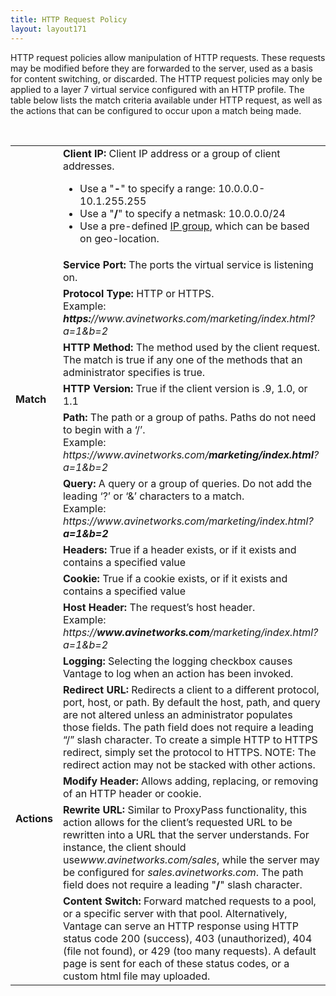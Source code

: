 ```yaml
---
title: HTTP Request Policy
layout: layout171
---
```

HTTP request policies allow manipulation of HTTP requests. These requests may be modified before they are forwarded to the server, used as a basis for content switching, or discarded. The HTTP request policies may only be applied to a layer 7 virtual service configured with an HTTP profile. The table below lists the match criteria available under HTTP request, as well as the actions that can be configured to occur upon a match being made.

 

<table class=" table table-bordered table-hover">  
<tbody>                
<tr>   
<td rowspan="10"><strong>Match</strong></td>
<td><b>Client IP:</b><span class="Apple-converted-space"> </span>Client IP address or a group of client addresses.<p></p> 
<ul> 
 <li>Use a "<b>-</b>" to specify a range: 10.0.0.0-10.1.255.255</li> 
 <li>Use a "<b>/</b>" to specify a netmask: 10.0.0.0/24</li> 
 <li>Use a pre-defined <a href="/templates-groups-ip-group/">IP group</a>, which can be based on geo-location.</li>
</ul></td>
</tr>
<tr>  
<td><b>Service Port:</b><span class="Apple-converted-space"> </span>The ports the virtual service is listening on.</td>
</tr>
<tr>  
<td><b>Protocol Type:</b><span class="Apple-converted-space"> </span>HTTP or HTTPS.<br> Example:<span class="Apple-converted-space"> </span><i><b>https:</b>//www.avinetworks.com/marketing/index.html?a=1&amp;b=2</i></td>
</tr>
<tr>  
<td><b>HTTP Method:</b><span class="Apple-converted-space"> </span>The method used by the client request. The match is true if any one of the methods that an administrator specifies is true.</td>
</tr>
<tr>  
<td><b>HTTP Version:</b><span class="Apple-converted-space"> </span>True if the client version is .9, 1.0, or 1.1</td>
</tr>
<tr>  
<td><b>Path:</b><span class="Apple-converted-space"> </span>The path or a group of paths. Paths do not need to begin with a ‘/’.<br> Example:<span class="Apple-converted-space"> </span><i>https://www.avinetworks.com/<b>marketing/index.html</b>?a=1&amp;b=2</i></td>
</tr>
<tr>  
<td><b>Query:</b><span class="Apple-converted-space"> </span>A query or a group of queries. Do not add the leading ‘?’ or ‘&amp;’ characters to a match.<br> Example:<span class="Apple-converted-space"> </span><i>https://www.avinetworks.com/marketing/index.html?<b>a=1&amp;b=2</b></i></td>
</tr>
<tr>  
<td><b>Headers:</b><span class="Apple-converted-space"> </span>True if a header exists, or if it exists and contains a specified value</td>
</tr>
<tr>  
<td><b>Cookie:</b><span class="Apple-converted-space"> </span>True if a cookie exists, or if it exists and contains a specified value</td>
</tr>
<tr>  
<td><b>Host Header:</b><span class="Apple-converted-space"> </span>The request’s host header.<br> Example:<span class="Apple-converted-space"> </span><i>https://<b>www.avinetworks.com</b>/marketing/index.html?a=1&amp;b=2</i></td>
</tr>
<tr>   
<td rowspan="5"><strong>Actions</strong></td>
<td><b>Logging:</b><span class="Apple-converted-space"> </span>Selecting the logging checkbox causes Vantage to log when an action has been invoked.</td>
</tr>
<tr>  
<td><b>Redirect URL:</b><span class="Apple-converted-space"> </span>Redirects a client to a different protocol, port, host, or path. By default the host, path, and query are not altered unless an administrator populates those fields. The path field does not require a leading “/” slash character. To create a simple HTTP to HTTPS redirect, simply set the protocol to HTTPS. NOTE: The redirect action may not be stacked with other actions.</td>
</tr>
<tr>  
<td><b>Modify Header:</b><span class="Apple-converted-space"> </span>Allows adding, replacing, or removing of an HTTP header or cookie.</td>
</tr>
<tr>  
<td><b>Rewrite URL:</b><span class="Apple-converted-space"> </span>Similar to ProxyPass functionality, this action allows for the client’s requested URL to be rewritten into a URL that the server understands. For instance, the client should use<i>www.avinetworks.com/sales</i>, while the server may be configured for<span class="Apple-converted-space"> </span><i>sales.avinetworks.com</i>. The path field does not require a leading "<b>/</b>" slash character.</td>
</tr>
<tr>  
<td><b>Content Switch:</b><span class="Apple-converted-space"> </span>Forward matched requests to a pool, or a specific server with that pool. Alternatively, Vantage can serve an HTTP response using HTTP status code 200 (success), 403 (unauthorized), 404 (file not found), or 429 (too many requests). A default page is sent for each of these status codes, or a custom html file may uploaded.</td>
</tr>
</tbody>
</table> 

 

